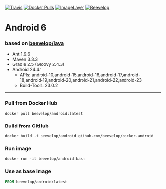 [![Travis](https://img.shields.io/travis/beevelop/docker-android.svg?style=flat-square)](https://travis-ci.org/beevelop/docker-android)
[![Docker Pulls](https://img.shields.io/docker/pulls/beevelop/android.svg?style=flat-square)](https://links.beevelop.com/d-android)
[![ImageLayer](https://badge.imagelayers.io/beevelop/android:latest.svg)](https://imagelayers.io/?images=beevelop/android:latest)
[![Beevelop](https://links.beevelop.com/honey-badge)](https://beevelop.com)

# Android 6
### based on [beevelop/java](https://github.com/beevelop/docker-java)
- Ant 1.9.6
- Maven 3.3.3
- Gradle 2.5 (Groovy 2.4.3)
- Android 24.4.1
    + APIs: android-10,android-15,android-16,android-17,android-18,android-19,android-20,android-21,android-22,android-23
    + Build-Tools: 23.0.2

----
### Pull from Docker Hub
```
docker pull beevelop/android:latest
```

### Build from GitHub
```
docker build -t beevelop/android github.com/beevelop/docker-android
```

### Run image
```
docker run -it beevelop/android bash
```

### Use as base image
```Dockerfile
FROM beevelop/android:latest
```
